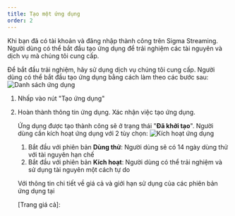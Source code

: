 ```yaml
---
title: Tạo một ứng dụng
order: 2
---
```


Khi bạn đã có tài khoản và đăng nhập thành công trên Sigma Streaming. Người dùng có thể bắt đầu tạo ứng dụng để trải nghiệm các tài nguyên và dịch vụ mà chúng tôi cung cấp.

Để bắt đầu trải nghiệm, hãy sử dụng dịch vụ chúng tôi cung cấp. Người dùng có thể bắt đầu tạo ứng dụng bằng cách làm theo các bước sau:
![Danh sách ứng dụng](/images/media-server/getstarted/app-list.png)

1. Nhấp vào nút "Tạo ứng dụng"

2. Hoàn thành thông tin ứng dụng. Xác nhận việc tạo ứng dụng.

   Ứng dụng được tạo thành công sẽ ở trạng thái "**Đã khởi tạo**". Người dùng cần kích hoạt ứng dụng với 2 tùy chọn:
   ![Kích hoạt ứng dụng](/images/media-server/getstarted/app-initialized.png)

   1. Bắt đầu với phiên bản **Dùng thử**: Người dùng sẽ có 14 ngày dùng thử với tài nguyên hạn chế
   2. Bắt đầu với phiên bản **Kích hoạt**: Người dùng có thể trải nghiệm và sử dụng tài nguyên một cách tự do

   Với thông tin chi tiết về giá cả và giới hạn sử dụng của các phiên bản ứng dụng tại

   [Trang giá cả]:
